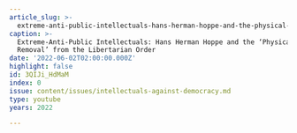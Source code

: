 ```yaml
---
article_slug: >-
  extreme-anti-public-intellectuals-hans-herman-hoppe-and-the-physical-removal-from-the-libertarian-order
caption: >-
  Extreme-Anti-Public Intellectuals: Hans Herman Hoppe and the ‘Physical
  Removal’ from the Libertarian Order
date: '2022-06-02T02:00:00.000Z'
highlight: false
id: 3QIJi_HdMaM
index: 0
issue: content/issues/intellectuals-against-democracy.md
type: youtube
years: 2022

---
```

